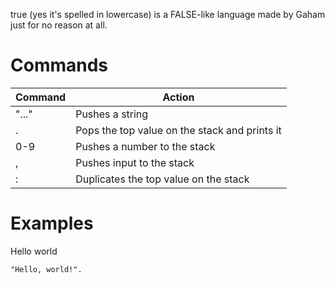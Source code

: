 true (yes it's spelled in lowercase) is a FALSE-like language made by Gaham just for no reason at all.
# Commands
| Command | Action |
| --- | --- |
| "..." | Pushes a string 
| . | Pops the top value on the stack and prints it
| 0-9 | Pushes a number to the stack
| , | Pushes input to the stack
| : | Duplicates the top value on the stack
# Examples
Hello world

```
"Hello, world!".
```
